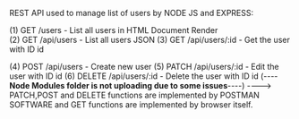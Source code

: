 REST API used to manage list of users by NODE JS and EXPRESS:       

(1) GET /users - List all users in HTML Document Render       
(2) GET /api/users - List all users JSON 
(3) GET /api/users/:id - Get the user with ID id 

(4) POST /api/users - Create new user
(5) PATCH /api/users/:id - Edit the user with ID id
(6) DELETE /api/users/:id - Delete the user with ID id
(----**Node Modules folder is not uploading due to some issues**----)
----> PATCH,POST and DELETE functions are implemented by POSTMAN SOFTWARE and GET functions are implemented by browser itself.
